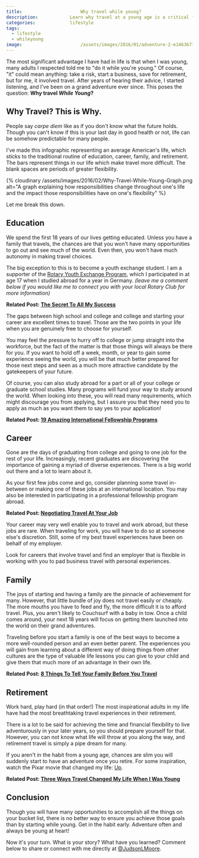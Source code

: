 ```yaml
---
title:						Why travel while young?
description:			Learn why travel at a young age is a critical foundation for developing skill, independence and for ensuring a prosperous life.
categories:				lifestyle
tags:
  - lifestyle
  - whileyoung
image:						/assets/images/2016/01/adventure-2-e1463677777821.jpeg
---
```


The most significant advantage I have had in life is that when I was young, many adults I respected told me to "do it while you're young." Of course, "it" could mean anything: take a risk, start a business, save for retirement, but for me, it involved travel. After years of hearing their advice, I started listening, and I've been on a grand adventure ever since. This poses the question: **Why travel *While Young*?**

## Why Travel? This is Why.

People say *carpe diem* like as if you don't know what the future holds. Though you can't know if this is your last day in good health or not, life can be somehow predictable for many people. 

I've made this infographic representing an average American's life, which sticks to the traditional routine of education, career, family, and retirement. The bars represent things in our life which make travel more difficult. The blank spaces are periods of greater flexibility.

{% cloudinary /assets/images/2016/02/Why-Travel-While-Young-Graph.png alt="A graph explaining how responsibilities change throughout one's life and the impact those responsibilities have on one's flexibility" %}

Let me break this down.

## Education

We spend the first 18 years of our lives getting educated. Unless you have a family that travels, the chances are that you won't have many opportunities to go out and see much of the world. Even then, you won't have much autonomy in making travel choices. 

The big exception to this is to become a youth exchange student. I am a supporter of the [Rotary Youth Exchange Program](https://www.rotary.org/en/our-programs/youth-exchanges), which I participated in at age 17 when I studied abroad for a year in Germany. *(leave me a comment below if you would like me to connect you with your local Rotary Club for more information)*

**Related Post: [The Secret To All My Success](/showing-up-secret-to-success/)**

The gaps between high school and college and college and starting your career are excellent times to travel. Those are the two points in your life when you are genuinely free to choose for yourself. 

You may feel the pressure to hurry off to college or jump straight into the workforce, but the fact of the matter is that those things will always be there for you. If you want to hold off a week, month, or year to gain some experience seeing the world, you will be that much better prepared for those next steps and seen as a much more attractive candidate by the gatekeepers of your future.

Of course, you can also study abroad for a part or all of your college or graduate school studies. Many programs will fund your way to study around the world. When looking into these, you will read many requirements, which might discourage you from applying, but I assure you that they need you to apply as much as you want them to say yes to your application!

**Related Post: [19 Amazing International Fellowship Programs](/international-fellowship-programs/)**

## Career

Gone are the days of graduating from college and going to one job for the rest of your life. Increasingly, recent graduates are discovering the importance of gaining a myriad of diverse experiences. There is a big world out there and a lot to learn about it. 

As your first few jobs come and go, consider planning some travel in-between or making one of these jobs at an international location. You may also be interested in participating in a professional fellowship program abroad.

**Related Post: [Negotiating Travel At Your Job](/negotiating-travel-at-your-job/)**

Your career may very well enable you to travel and work abroad, but these jobs are rare. When traveling for work, you will have to do so at someone else's discretion. Still, some of my best travel experiences have been on behalf of my employer. 

Look for careers that involve travel and find an employer that is flexible in working with you to pad business travel with personal experiences.

## Family

The joys of starting and having a family are the pinnacle of achievement for many. However, that little bundle of joy does not travel easily or cheaply. The more mouths you have to feed and fly, the more difficult it is to afford travel. Plus, you aren't likely to Couchsurf with a baby in tow. Once a child comes around, your next 18 years will focus on getting them launched into the world on their grand adventures.

Traveling before you start a family is one of the best ways to become a more well-rounded person and an even better parent. The experiences you will gain from learning about a different way of doing things from other cultures are the type of valuable life lessons you can give to your child and give them that much more of an advantage in their own life.

**Related Post: [8 Things To Tell Your Family Before You Travel](/things-to-tell-family-before-you-travel/)**

## Retirement

Work hard, play hard (in that order!) The most inspirational adults in my life have had the most breathtaking travel experiences in their retirement. 

There is a lot to be said for achieving the time and financial flexibility to live adventurously in your later years, so you should prepare yourself for that. However, you can not know what life will throw at you along the way, and retirement travel is simply a pipe dream for many. 

If you aren't in the habit from a young age, chances are slim you will suddenly start to have an adventure once you retire. For some inspiration, watch the Pixar movie that changed my life: [Up](https://www.imdb.com/title/tt1049413/).

**Related Post: [Three Ways Travel Changed My Life When I Was Young](/three-ways-travel-changed-life/)**

## Conclusion

Though you will have many opportunities to accomplish all the things on your bucket list, there is no better way to ensure you achieve those goals than by starting while young. Get in the habit early. Adventure often and always be young at heart!

Now it's your turn. What is your story? What have you learned? Comment below to share or connect with me directly at [@JudsonLMoore](https://twitter.com/judsonlmoore).